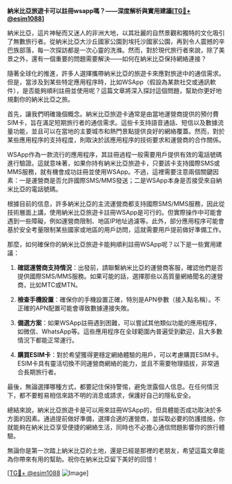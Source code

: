**納米比亞旅遊卡可以註冊wsapp嗎？——深度解析與實用建議[[TG💪+ @esim1088](https://t.me/s/esim1088)]**

納米比亞，這片神秘而又迷人的非洲大地，以其壯麗的自然景觀和獨特的文化吸引了無數旅行者。從納米比亞大沙丘國家公園到埃托沙國家公園，再到令人震撼的辛巴族部落，每一次探訪都是一次心靈的洗滌。然而，對於現代旅行者來說，除了美景之外，還有一個重要的問題需要解決——如何在納米比亞保持網絡連接？

隨著全球化的推進，許多人選擇攜帶納米比亞的旅遊卡來應對旅途中的通信需求。但是，當涉及到某些特定應用程序時，比如WSApp（假設為某款社交或通訊軟件），是否能夠順利註冊並使用呢？這篇文章將深入探討這個問題，幫助你更好地規劃你的納米比亞之旅。

首先，讓我們明確幾個概念。納米比亞旅遊卡通常是由當地運營商提供的預付費SIM卡，旨在滿足短期旅行者的通信需求。這些卡支持語音通話、短信以及數據流量功能，並且可以在當地的主要城市和熱門景點提供良好的網絡覆蓋。然而，對於某些應用程序的支持程度，則取決於該應用程序的技術要求和運營商的合作關係。

WSApp作為一款流行的應用程序，其註冊過程一般需要用戶提供有效的電話號碼進行驗證。這就意味著，如果你持有納米比亞旅遊卡，只要該卡支持國際SMS或MMS服務，就有機會成功註冊並使用WSApp。不過，這裡需要注意兩個關鍵因素：一是運營商是否允許國際SMS/MMS發送；二是WSApp本身是否接受來自納米比亞的電話號碼。

根據目前的信息，許多納米比亞的主流運營商都支持國際SMS/MMS服務，因此從技術層面上講，使用納米比亞旅遊卡註冊WSApp是可行的。但實際操作中可能會遇到一些障礙，例如運營商限制、地區IP地址過濾等。此外，部分應用程序可能會基於安全考量限制某些國家或地區的用戶訪問，這就需要用戶提前做好準備工作。

那麼，如何確保你的納米比亞旅遊卡能夠順利註冊WSApp呢？以下是一些實用建議：

1. **確認運營商支持情況**：出發前，請聯繫納米比亞的運營商客服，確認他們是否提供國際SMS/MMS服務。如果可能的話，選擇那些以高質量網絡聞名的運營商，比如MTC或MTN。

2. **檢查手機設置**：確保你的手機設置正確，特別是APN參數（接入點名稱）。不正確的APN配置可能會導致數據連接失敗。

3. **備選方案**：如果WSApp註冊遇到困難，可以嘗試其他類似功能的應用程序，如微信、WhatsApp等。這些應用程序在全球範圍內普遍受到歡迎，且大多數情況下都能正常運行。

4. **購買ESIM卡**：對於希望獲得更穩定網絡體驗的用戶，可以考慮購買ESIM卡。ESIM卡具有靈活切換不同運營商網絡的能力，並且不需要物理插拔，非常適合長期旅行者。

最後，無論選擇哪種方式，都要記住保持警惕，避免泄露個人信息。在任何情況下，都不要輕易相信來路不明的消息或請求，保護好自己的隱私安全。

總結來說，納米比亞旅遊卡是可以用來註冊WSApp的，但具體能否成功取決於多方面的因素。通過提前做好準備，選擇合適的運營商，並採取必要的防護措施，你就能夠在納米比亞享受便捷的網絡生活，同時也不必擔心通信問題影響你的旅行體驗。

無論你是第一次踏上納米比亞的土地，還是已經是那裡的老朋友，希望這篇文章能為你帶來有用的幫助。祝你在納米比亞留下美好的回憶！

[[TG💪+ @esim1088](https://t.me/s/esim1088) ![Image](https://i.postimg.cc/4NQfJmqS/Snipaste-2025-05-13-00-14-12.png)]